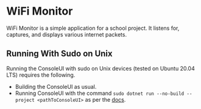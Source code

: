 
# WiFi Monitor

WiFi Monitor is a simple application for a school project.
It listens for, captures, and displays various internet packets.

## Running With Sudo on Unix
Running the ConsoleUI with sudo on Unix devices (tested on Ubuntu 
20.04 LTS) requires the following.

* Building the ConsoleUI as usual.
* Running ConsoleUI with the command `sudo dotnet run --no-build --project <pathToConsoleUI>`
as per the [docs](https://docs.microsoft.com/en-us/dotnet/core/tools/elevated-access).